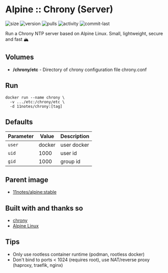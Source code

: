 # Alpine :: Chrony (Server)
![size](https://img.shields.io/docker/image-size/11notes/chrony/4.3?color=0eb305) ![version](https://img.shields.io/docker/v/11notes/chrony?color=eb7a09) ![pulls](https://img.shields.io/docker/pulls/11notes/chrony?color=2b75d6) ![activity](https://img.shields.io/github/commit-activity/m/11notes/docker-chrony?color=c91cb8) ![commit-last](https://img.shields.io/github/last-commit/11notes/docker-chrony?color=c91cb8)

Run a Chrony NTP server based on Alpine Linux. Small, lightweight, secure and fast 🏔️

## Volumes
* **/chrony/etc** - Directory of chrony configuration file chrony.conf

## Run
```shell
docker run --name chrony \
  -v .../etc:/chrony/etc \
  -d 11notes/chrony:[tag]
```

## Defaults
| Parameter | Value | Description |
| --- | --- | --- |
| `user` | docker | user docker |
| `uid` | 1000 | user id |
| `gid` | 1000 | group id |

## Parent image
* [11notes/alpine:stable](https://github.com/11notes/docker-alpine)

## Built with and thanks so
* [chrony](https://chrony-project.org)
* [Alpine Linux](https://alpinelinux.org)

## Tips
* Only use rootless container runtime (podman, rootless docker)
* Don't bind to ports < 1024 (requires root), use NAT/reverse proxy (haproxy, traefik, nginx)